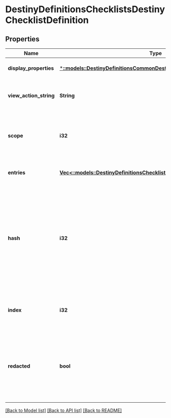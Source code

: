 # DestinyDefinitionsChecklistsDestinyChecklistDefinition

## Properties
Name | Type | Description | Notes
------------ | ------------- | ------------- | -------------
**display_properties** | [***::models::DestinyDefinitionsCommonDestinyDisplayPropertiesDefinition**](Destiny.Definitions.Common.DestinyDisplayPropertiesDefinition.md) |  | [optional] [default to null]
**view_action_string** | **String** | A localized string prompting you to view the checklist. | [optional] [default to null]
**scope** | **i32** | Indicates whether you will find this checklist on the Profile or Character components. | [optional] [default to null]
**entries** | [**Vec<::models::DestinyDefinitionsChecklistsDestinyChecklistEntryDefinition>**](Destiny.Definitions.Checklists.DestinyChecklistEntryDefinition.md) | The individual checklist items. Gotta catch &#39;em all. | [optional] [default to null]
**hash** | **i32** | The unique identifier for this entity. Guaranteed to be unique for the type of entity, but not globally.  When entities refer to each other in Destiny content, it is this hash that they are referring to. | [optional] [default to null]
**index** | **i32** | The index of the entity as it was found in the investment tables. | [optional] [default to null]
**redacted** | **bool** | If this is true, then there is an entity with this identifier/type combination, but BNet is not yet allowed to show it. Sorry! | [optional] [default to null]

[[Back to Model list]](../README.md#documentation-for-models) [[Back to API list]](../README.md#documentation-for-api-endpoints) [[Back to README]](../README.md)


